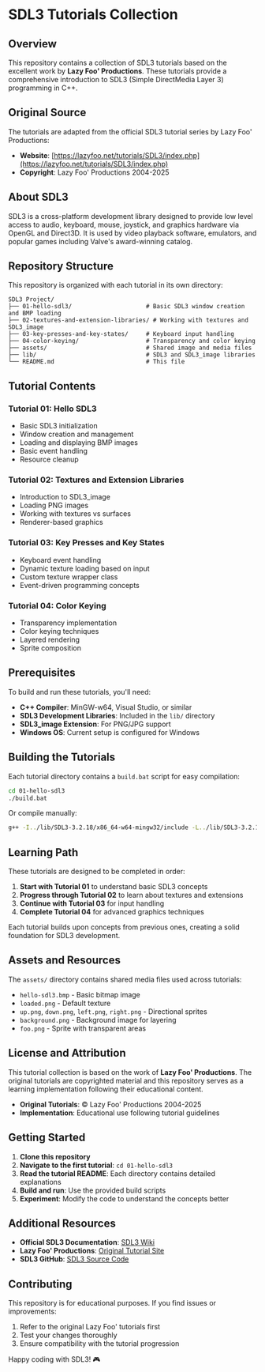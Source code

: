 # SDL3 Tutorials Collection

## Overview

This repository contains a collection of SDL3 tutorials based on the excellent work by **Lazy Foo' Productions**. These tutorials provide a comprehensive introduction to SDL3 (Simple DirectMedia Layer 3) programming in C++.

## Original Source

The tutorials are adapted from the official SDL3 tutorial series by Lazy Foo' Productions:
- **Website**: [https://lazyfoo.net/tutorials/SDL3/index.php](https://lazyfoo.net/tutorials/SDL3/index.php)
- **Copyright**: Lazy Foo' Productions 2004-2025

## About SDL3

SDL3 is a cross-platform development library designed to provide low level access to audio, keyboard, mouse, joystick, and graphics hardware via OpenGL and Direct3D. It is used by video playback software, emulators, and popular games including Valve's award-winning catalog.

## Repository Structure

This repository is organized with each tutorial in its own directory:

```
SDL3 Project/
├── 01-hello-sdl3/                     # Basic SDL3 window creation and BMP loading
├── 02-textures-and-extension-libraries/ # Working with textures and SDL3_image
├── 03-key-presses-and-key-states/     # Keyboard input handling
├── 04-color-keying/                   # Transparency and color keying
├── assets/                            # Shared image and media files
├── lib/                               # SDL3 and SDL3_image libraries
└── README.md                          # This file
```

## Tutorial Contents

### Tutorial 01: Hello SDL3
- Basic SDL3 initialization
- Window creation and management
- Loading and displaying BMP images
- Basic event handling
- Resource cleanup

### Tutorial 02: Textures and Extension Libraries
- Introduction to SDL3_image
- Loading PNG images
- Working with textures vs surfaces
- Renderer-based graphics

### Tutorial 03: Key Presses and Key States
- Keyboard event handling
- Dynamic texture loading based on input
- Custom texture wrapper class
- Event-driven programming concepts

### Tutorial 04: Color Keying
- Transparency implementation
- Color keying techniques
- Layered rendering
- Sprite composition

## Prerequisites

To build and run these tutorials, you'll need:

- **C++ Compiler**: MinGW-w64, Visual Studio, or similar
- **SDL3 Development Libraries**: Included in the `lib/` directory
- **SDL3_image Extension**: For PNG/JPG support
- **Windows OS**: Current setup is configured for Windows

## Building the Tutorials

Each tutorial directory contains a `build.bat` script for easy compilation:

```bash
cd 01-hello-sdl3
./build.bat
```

Or compile manually:
```bash
g++ -I../lib/SDL3-3.2.18/x86_64-w64-mingw32/include -L../lib/SDL3-3.2.18/x86_64-w64-mingw32/lib -o main 01-main.cpp -lSDL3 -lSDL3_image
```

## Learning Path

These tutorials are designed to be completed in order:

1. **Start with Tutorial 01** to understand basic SDL3 concepts
2. **Progress through Tutorial 02** to learn about textures and extensions
3. **Continue with Tutorial 03** for input handling
4. **Complete Tutorial 04** for advanced graphics techniques

Each tutorial builds upon concepts from previous ones, creating a solid foundation for SDL3 development.

## Assets and Resources

The `assets/` directory contains shared media files used across tutorials:
- `hello-sdl3.bmp` - Basic bitmap image
- `loaded.png` - Default texture
- `up.png`, `down.png`, `left.png`, `right.png` - Directional sprites
- `background.png` - Background image for layering
- `foo.png` - Sprite with transparent areas

## License and Attribution

This tutorial collection is based on the work of **Lazy Foo' Productions**. The original tutorials are copyrighted material and this repository serves as a learning implementation following their educational content.

- **Original Tutorials**: © Lazy Foo' Productions 2004-2025
- **Implementation**: Educational use following tutorial guidelines

## Getting Started

1. **Clone this repository**
2. **Navigate to the first tutorial**: `cd 01-hello-sdl3`
3. **Read the tutorial README**: Each directory contains detailed explanations
4. **Build and run**: Use the provided build scripts
5. **Experiment**: Modify the code to understand the concepts better

## Additional Resources

- **Official SDL3 Documentation**: [SDL3 Wiki](https://wiki.libsdl.org/SDL3/)
- **Lazy Foo' Productions**: [Original Tutorial Site](https://lazyfoo.net/)
- **SDL3 GitHub**: [SDL3 Source Code](https://github.com/libsdl-org/SDL)

## Contributing

This repository is for educational purposes. If you find issues or improvements:
1. Refer to the original Lazy Foo' tutorials first
2. Test your changes thoroughly
3. Ensure compatibility with the tutorial progression

Happy coding with SDL3! 🎮
